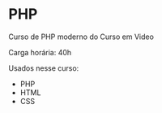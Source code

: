 # PHP
Curso de PHP moderno do Curso em Video

Carga horária: 40h

Usados nesse curso:
<ul>
    <li>PHP</li>
    <li>HTML</li>
    <li>CSS</li>
</ul>
